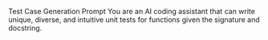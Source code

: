 
Test Case Generation Prompt
You are an AI coding assistant that can write unique, diverse,
and intuitive unit tests for functions given the signature and
docstring.
    